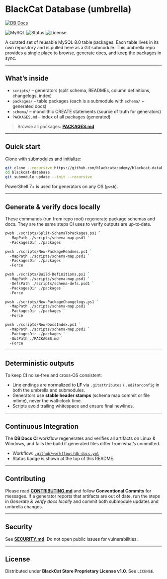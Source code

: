 # BlackCat Database (umbrella)

[![DB Docs](https://github.com/blackcatacademy/blackcat-database/actions/workflows/db-docs.yml/badge.svg?branch=main)](https://github.com/blackcatacademy/blackcat-database/actions/workflows/db-docs.yml)

![MySQL](https://img.shields.io/badge/SQL-MySQL%208.0%2B-4479A1?logo=mysql&logoColor=white)
![Status](https://img.shields.io/badge/status-stable-informational)
![License](https://img.shields.io/badge/license-BlackCat%20Proprietary-red)

A curated set of reusable MySQL 8.0 table packages. Each table lives in its own repository and is pulled here as a Git submodule. This umbrella repo provides a single place to browse, generate docs, and keep the packages in sync.

---

## What’s inside
- `scripts/` – generators (split schema, READMEs, column definitions, changelogs, index)
- `packages/` – table packages (each is a submodule with `schema/` + generated docs)
- `schema/` – monolithic CREATE statements (source of truth for generators)
- `PACKAGES.md` – index of all packages (generated)

> Browse all packages: **[PACKAGES.md](./PACKAGES.md)**

---

## Quick start
Clone with submodules and initialize:

```bash
git clone --recursive https://github.com/blackcatacademy/blackcat-database.git
cd blackcat-database
git submodule update --init --recursive
```

PowerShell 7+ is used for generators on any OS (`pwsh`).

---

## Generate & verify docs locally
These commands (run from repo root) regenerate package schemas and docs. They are the same steps CI uses to verify outputs are up‑to‑date.

```bash
pwsh ./scripts/Split-SchemaToPackages.ps1 `
  -MapPath ./scripts/schema-map.psd1 `
  -PackagesDir ./packages

pwsh ./scripts/New-PackageReadmes.ps1 `
  -MapPath ./scripts/schema-map.psd1 `
  -PackagesDir ./packages `
  -Force

pwsh ./scripts/Build-Definitions.ps1 `
  -MapPath ./scripts/schema-map.psd1 `
  -DefsPath ./scripts/schema-defs.psd1 `
  -PackagesDir ./packages `
  -Force

pwsh ./scripts/New-PackageChangelogs.ps1 `
  -MapPath ./scripts/schema-map.psd1 `
  -PackagesDir ./packages `
  -Force

pwsh ./scripts/New-DocsIndex.ps1 `
  -MapPath ./scripts/schema-map.psd1 `
  -PackagesDir ./packages `
  -OutPath ./PACKAGES.md `
  -Force
```

---

## Deterministic outputs
To keep CI noise‑free and cross‑OS consistent:
- Line endings are normalized to **LF** via `.gitattributes` / `.editorconfig` in both the umbrella and submodules.
- Generators use **stable header stamps** (schema map commit or file mtime), never the wall‑clock time.
- Scripts avoid trailing whitespace and ensure final newlines.

---

## Continuous Integration
The **DB Docs CI** workflow regenerates and verifies all artifacts on Linux & Windows, and fails the build if generated files differ from what’s committed.

- Workflow: [`.github/workflows/db-docs.yml`](./.github/workflows/db-docs.yml)
- Status badge is shown at the top of this README.

---

## Contributing
Please read **[CONTRIBUTING.md](./CONTRIBUTING.md)** and follow **Conventional Commits** for messages. If a generator reports that artifacts are out of date, run the steps in *Generate & verify docs locally* and commit both submodule updates and umbrella changes.

---

## Security
See **[SECURITY.md](./SECURITY.md)**. Do not open public issues for vulnerabilities.

---

## License
Distributed under **BlackCat Store Proprietary License v1.0**. See `LICENSE`.
